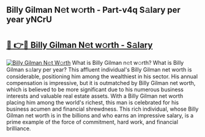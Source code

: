 ## Billy Gilman N𝚎t w𝚘rth - Part-v4q S𝚊lary per year yNCrU

# <h2><a href="http://gc4mtx.nevu.top/?p=Billy+Gilman">🔗 👉🔴 Billy Gilman N𝚎t w𝚘rth - S𝚊lary</a></h2>

[![Billy Gilman N𝚎t W𝚘rth](https://i.imgur.com/Oavwk0R.jpeg)](http://gc4mtx.nevu.top/?p=Billy+Gilman)
What is Billy Gilman n𝚎t w𝚘rth? What is Billy Gilman s𝚊lary per year?
This affluent individual's Billy Gilman net worth is considerable, positioning him among the wealthiest in his sector. His annual compensation is impressive, but it is outmatched by Billy Gilman net worth, which is believed to be more significant due to his numerous business interests and valuable real estate assets. With a Billy Gilman net worth placing him among the world's richest, this man is celebrated for his business acumen and financial shrewdness. This rich individual, whose Billy Gilman net worth is in the billions and who earns an impressive salary, is a prime example of the force of commitment, hard work, and financial brilliance.
